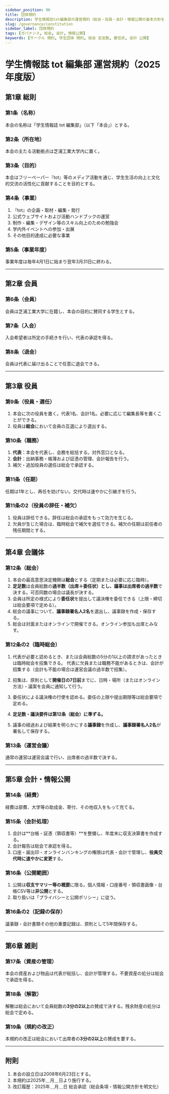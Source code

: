 ```yaml
---
sidebar_position: 96
title: 団体規約
description: 学生情報誌tot編集部の運営規約（総会・役員・会計・情報公開の基本方針を含む）
slug: /governance/constitution
sidebar_label: 団体規約
tags: [ガバナンス, 総会, 会計, 情報公開]
keywords: [サークル 規約, 学生団体 規約, 総会 定足数, 委任状, 会計 公開]
---
```


# 学生情報誌 tot 編集部 運営規約（2025年度版）

## 第1章 総則
### 第1条（名称）
本会の名称は「学生情報誌 tot 編集部」（以下「本会」）とする。

### 第2条（所在地）
本会の主たる活動拠点は芝浦工業大学内に置く。

### 第3条（目的）
本会はフリーペーパー『tot』等のメディア活動を通じ、学生生活の向上と文化的交流の活性化に貢献することを目的とする。

### 第4条（事業）
1. 『tot』の企画・取材・編集・発行  
2. 公式ウェブサイトおよび活動ハンドブックの運営  
3. 制作・編集・デザイン等のスキル向上のための勉強会  
4. 学内外イベントへの参加・出展  
5. その他目的達成に必要な事業

### 第5条（事業年度）
事業年度は毎年4月1日に始まり翌年3月31日に終わる。

---

## 第2章 会員
### 第6条（会員）
会員は芝浦工業大学に在籍し、本会の目的に賛同する学生とする。

### 第7条（入会）
入会希望者は所定の手続きを行い、代表の承認を得る。

### 第8条（退会）
会員は代表に届け出ることで任意に退会できる。

---

## 第3章 役員
### 第9条（役員・選任）
1. 本会に次の役員を置く。代表1名、会計1名。必要に応じて編集長等を置くことができる。  
2. 役員は**総会**において会員の互選により選出する。

### 第10条（職務）
1. **代表**：本会を代表し、会務を総括する。対外窓口となる。  
2. **会計**：出納事務・帳簿および証憑の管理、会計報告を行う。  
3. 補欠・追加役員の選任は総会で承認する。

### 第11条（任期）
任期は1年とし、再任を妨げない。交代時は速やかに引継ぎを行う。


### 第11条の2（役員の辞任・補欠）
1. 役員は辞任できる。辞任は総会の承認をもって効力を生じる。
2. 欠員が生じた場合は、臨時総会で補欠を選任できる。補欠の任期は前任者の残任期間とする。

---

## 第4章 会議体
### 第12条（総会）
1. 本会の最高意思決定機関は**総会**とする（定期または必要に応じ臨時）。  
2. **定足数**は会員総数の**過半数（出席＋委任状）**とし、議事は出席者の**過半数**で決する。可否同数の場合は議長が決する。  
3. 会員は所定の様式により**委任状**を提出して議決権を委任できる（上限・締切は総会要項で定める）。  
4. 総会の議事について、**議事録署名人2名**を選出し、議事録を作成・保存する。
5. 総会は対面またはオンラインで開催できる。オンライン参加も出席とみなす。


### 第12条の2（臨時総会）
1. 代表が必要と認めるとき、または会員総数の5分の1以上の請求があったときは臨時総会を招集できる。
   代表に欠員または職務不能があるときは、会計が招集する（会計も不能の場合は運営会議の過半数で招集）。

2. 招集は、原則として**開催日の7日前**までに、日時・場所（またはオンライン方法）・議案を会員に通知して行う。  
3. 委任状による議決権の行使を認める。委任の上限や提出期限等は総会要項で定める。  
4. **定足数・議決要件は第12条（総会）に準ずる。**  
5. 議事の経過および結果を明らかにする**議事録**を作成し、**議事録署名人2名**が署名して保存する。


### 第13条（運営会議）
通常の運営は運営会議で行い、出席者の過半数で決する。

---

## 第5章 会計・情報公開
### 第14条（経費）
経費は部費、大学等の助成金、寄付、その他収入をもって充てる。

### 第15条（会計処理）
1. 会計は**台帳・証憑（領収書等）**を整備し、年度末に収支決算書を作成する。  
2. 会計報告は総会で承認を得る。  
3. 口座・届出印・オンラインバンキングの権限は代表・会計で管理し、**役員交代時に速やかに変更**する。

### 第16条（公開範囲）
1. 公開は**収支サマリー等の概要**に限る。個人情報・口座番号・領収書画像・台帳CSV等は**非公開**とする。  
2. 取り扱いは「プライバシーと公開ポリシー」に従う。


### 第16条の2（記録の保存）
議事録・会計書類その他の重要記録は、原則として5年間保存する。

---

## 第6章 雑則
### 第17条（資産の管理）
本会の資産および物品は代表が総括し、会計が管理する。不要資産の処分は総会で承認を得る。

### 第18条（解散）
解散は総会において会員総数の**3分の2以上**の賛成で決する。残余財産の処分は総会で定める。

### 第19条（規約の改正）
本規約の改正は総会において出席者の**3分の2以上**の賛成を要する。

---

## 附則
1. 本会の設立日は2008年6月23日とする。  
2. 本規約は2025年＿月＿日より施行する。  
3. 改訂履歴：2025年＿月＿日 総会承認（総会条項・情報公開方針を明文化）
